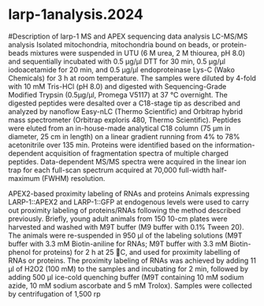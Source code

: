# larp-1analysis.2024
#Description of larp-1 MS and APEX sequencing data analysis
LC-MS/MS analysis 
Isolated mitochondria, mitochondria bound on beads, or protein-beads mixtures were suspended in UTU (6 M urea, 2 M thiourea, pH 8.0) and sequentially incubated with 0.5 µg/µl DTT for 30 min, 0.5 µg/µl iodoacetamide for 20 min, and 0.5 µg/µl endoproteinase Lys-C (Wako Chemicals) for 3 h at room temperature. The samples were diluted by 4-fold with 10 mM Tris-HCl (pH 8.0) and digested with Sequencing-Grade Modified Trypsin (0.5µg/µl, Promega V5117) at 37 °C overnight. The digested peptides were desalted over a C18-stage tip as described and analyzed by nanoflow Easy-nLC (Thermo Scientific) and Orbitrap hybrid mass spectrometer (Orbitrap exploris 480, Thermo Scientific). Peptides were eluted from an in-house-made analytical C18 column (75 µm in diameter, 25 cm in length) on a linear gradient running from 4% to 78% acetonitrile over 135 min. Proteins were identified based on the information-dependent acquisition of fragmentation spectra of multiple charged peptides. Data-dependent MS/MS spectra were acquired in the linear ion trap for each full-scan spectrum acquired at 70,000 full-width half-maximum (FWHM) resolution.

APEX2-based proximity labeling of RNAs and proteins 
Animals expressing LARP-1::APEX2 and LARP-1::GFP at endogenous levels were used to carry out proximity labeling of proteins/RNAs following the method described previously. Briefly, young adult animals from 150 10-cm plates were harvested and washed with M9T buffer (M9 buffer with 0.1% Tween 20). The animals were re-suspended in 950 μl of the labeling solutions (M9T buffer with 3.3 mM Biotin-aniline for RNAs; M9T buffer with 3.3 mM Biotin-phenol for proteins) for 2 h at 25 C, and used for proximity labelling of RNAs or proteins.
    The proximity labeling of RNAs was achieved by adding 11 μl of H2O2 (100 mM) to the samples and incubating for 2 min, followed by adding 500 μl ice-cold quenching buffer (M9T containing 10 mM sodium azide, 10 mM sodium ascorbate and 5 mM Trolox). Samples were collected by centrifugation of 1,500 rp
  

